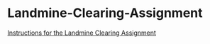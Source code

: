 # Landmine-Clearing-Assignment

[Instructions for the Landmine Clearing Assignment](https://docs.google.com/document/d/1aB0I7lveBHWt0KlAXvVHijuXWJtuZv8ja3BXX3NbwgM/edit?usp=sharing)
